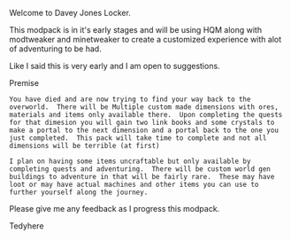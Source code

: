 Welcome to Davey Jones Locker.

This modpack is in it's early stages and will be using HQM along with modtweaker and minetweaker to create a customized experience with alot of adventuring to be had.

Like I said this is very early and I am open to suggestions.

Premise

	You have died and are now trying to find your way back to the overworld.  There will be Multiple custom made dimensions with ores, materials and items only available there.  Upon completing the quests for that dimesion you will gain two link books and some crystals to make a portal to the next dimension and a portal back to the one you just completed.  This pack will take time to complete and not all dimensions will be terrible (at first)
  
	I plan on having some items uncraftable but only available by completing quests and adventuring.  There will be custom world gen buildings to adventure in that will be fairly rare.  These may have loot or may have actual machines and other items you can use to further yourself along the journey.
  
  Please give me any feedback as I progress this modpack.
  
  Tedyhere